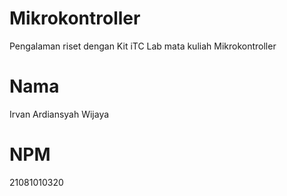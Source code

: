# Mikrokontroller
Pengalaman riset dengan Kit iTC Lab mata kuliah Mikrokontroller

# Nama 
Irvan Ardiansyah Wijaya
# NPM
21081010320
